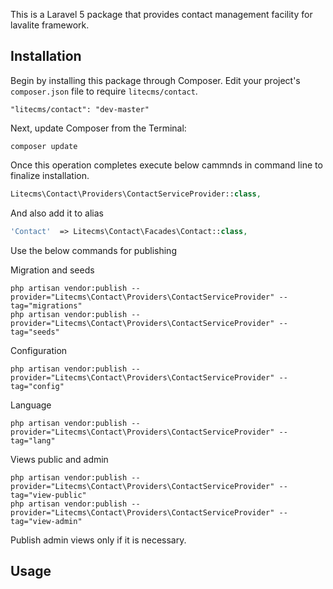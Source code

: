 This is a Laravel 5 package that provides contact management facility for lavalite framework.

## Installation

Begin by installing this package through Composer. Edit your project's `composer.json` file to require `litecms/contact`.

    "litecms/contact": "dev-master"

Next, update Composer from the Terminal:

    composer update

Once this operation completes execute below cammnds in command line to finalize installation.

```php
Litecms\Contact\Providers\ContactServiceProvider::class,

```

And also add it to alias

```php
'Contact'  => Litecms\Contact\Facades\Contact::class,
```

Use the below commands for publishing

Migration and seeds

    php artisan vendor:publish --provider="Litecms\Contact\Providers\ContactServiceProvider" --tag="migrations"
    php artisan vendor:publish --provider="Litecms\Contact\Providers\ContactServiceProvider" --tag="seeds"

Configuration

    php artisan vendor:publish --provider="Litecms\Contact\Providers\ContactServiceProvider" --tag="config"

Language

    php artisan vendor:publish --provider="Litecms\Contact\Providers\ContactServiceProvider" --tag="lang"

Views public and admin

    php artisan vendor:publish --provider="Litecms\Contact\Providers\ContactServiceProvider" --tag="view-public"
    php artisan vendor:publish --provider="Litecms\Contact\Providers\ContactServiceProvider" --tag="view-admin"

Publish admin views only if it is necessary.

## Usage


